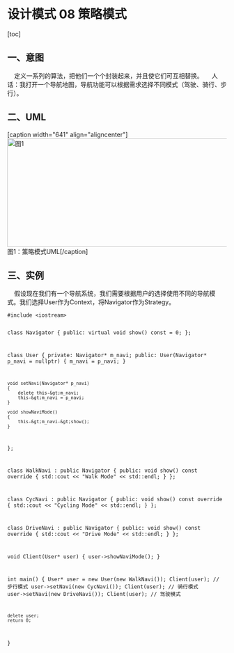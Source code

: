 # 设计模式 08 策略模式

<p>[toc]</p>
<h2>一、意图</h2>
<p>&nbsp;&nbsp;&nbsp;&nbsp;定义一系列的算法，把他们一个个封装起来，并且使它们可互相替换。
&nbsp;&nbsp;&nbsp;&nbsp;人话：我打开一个导航地图，导航功能可以根据需求选择不同模式（驾驶、骑行、步行）。</p>
<h2>二、UML</h2>
[caption width="641" align="aligncenter"]<img src="https://cdn.swordofmorning.com/SwordofMorning/Article%20Images/Design%20Pattern/08/Strategy.png" width="641" height="250" alt="图1" class="size-full" /> 图1：策略模式UML[/caption]
<h2>三、实例</h2>
<p>&nbsp;&nbsp;&nbsp;&nbsp;假设现在我们有一个导航系统，我们需要根据用户的选择使用不同的导航模式。我们选择User作为Context，将Navigator作为Strategy。</p>
<pre><code class="language-cpp">#include &lt;iostream&gt;

class Navigator
{
public:
    virtual void show() const = 0;
};

class User
{
private:
    Navigator* m_navi;
public:
    User(Navigator* p_navi = nullptr)
    {
        m_navi = p_navi;
    }

    void setNavi(Navigator* p_navi)
    {
        delete this-&gt;m_navi;
        this-&gt;m_navi = p_navi;
    }

    void showNaviMode()
    {
        this-&gt;m_navi-&gt;show();
    }
};

class WalkNavi : public Navigator
{
public:
    void show() const override
    {
        std::cout &lt;&lt; &quot;Walk Mode&quot; &lt;&lt; std::endl;
    }
};

class CycNavi : public Navigator
{
public:
    void show() const override
    {
        std::cout &lt;&lt; &quot;Cycling Mode&quot; &lt;&lt; std::endl;
    }
};

class DriveNavi : public Navigator
{
public:
    void show() const override
    {
        std::cout &lt;&lt; &quot;Drive Mode&quot; &lt;&lt; std::endl;
    }
};

void Client(User* user)
{
    user-&gt;showNaviMode();
}

int main()
{
    User* user = new User(new WalkNavi());
    Client(user);   // 步行模式
    user-&gt;setNavi(new CycNavi());
    Client(user);   // 骑行模式
    user-&gt;setNavi(new DriveNavi());
    Client(user);   // 驾驶模式

    delete user;
    return 0;
}</code></pre>